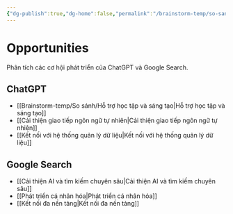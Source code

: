```yaml
---
{"dg-publish":true,"dg-home":false,"permalink":"/brainstorm-temp/so-sanh/opportunities/","dgPassFrontmatter":true,"noteIcon":"","updated":"2025-01-13T22:13:00.376+07:00"}
---
```


# Opportunities

Phân tích các cơ hội phát triển của ChatGPT và Google Search.

## ChatGPT
- [[Brainstorm-temp/So sánh/Hỗ trợ học tập và sáng tạo\|Hỗ trợ học tập và sáng tạo]]
- [[Cải thiện giao tiếp ngôn ngữ tự nhiên\|Cải thiện giao tiếp ngôn ngữ tự nhiên]]
- [[Kết nối với hệ thống quản lý dữ liệu\|Kết nối với hệ thống quản lý dữ liệu]]

## Google Search
- [[Cải thiện AI và tìm kiếm chuyên sâu\|Cải thiện AI và tìm kiếm chuyên sâu]]
- [[Phát triển cá nhân hóa\|Phát triển cá nhân hóa]]
- [[Kết nối đa nền tảng\|Kết nối đa nền tảng]]
